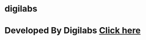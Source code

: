 # digilabs
# Developed By Digilabs <a href="https://digilabteam.github.io/digilabs/">Click here</a>
